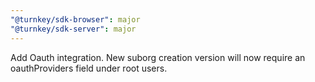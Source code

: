 ```yaml
---
"@turnkey/sdk-browser": major
"@turnkey/sdk-server": major
---
```


Add Oauth integration. New suborg creation version will now require an oauthProviders field under root users.
